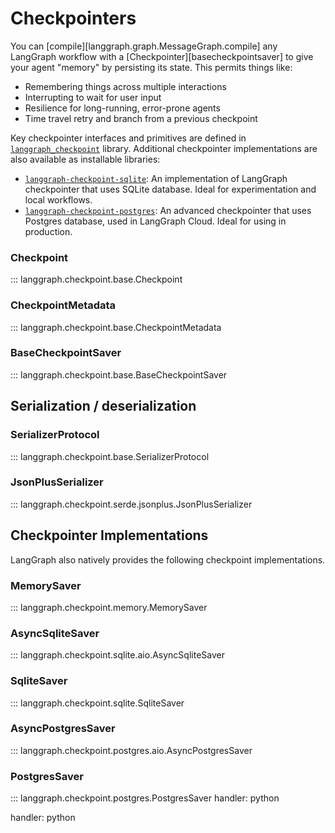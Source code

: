 # Checkpointers

You can [compile][langgraph.graph.MessageGraph.compile] any LangGraph workflow with a [Checkpointer][basecheckpointsaver] to give your agent "memory" by persisting its state. This permits things like:

- Remembering things across multiple interactions
- Interrupting to wait for user input
- Resilience for long-running, error-prone agents
- Time travel retry and branch from a previous checkpoint

Key checkpointer interfaces and primitives are defined in [`langgraph_checkpoint`](https://github.com/langchain-ai/langgraph/tree/main/libs/checkpoint) library. Additional checkpointer implementations are also available as installable libraries:
* [`langgraph-checkpoint-sqlite`](https://github.com/langchain-ai/langgraph/tree/main/libs/checkpoint-sqlite): An implementation of LangGraph checkpointer that uses SQLite database. Ideal for experimentation and local workflows.  
* [`langgraph-checkpoint-postgres`](https://github.com/langchain-ai/langgraph/tree/main/libs/checkpoint-postgres): An advanced checkpointer that uses Postgres database, used in LangGraph Cloud. Ideal for using in production.  

### Checkpoint

::: langgraph.checkpoint.base.Checkpoint

### CheckpointMetadata

::: langgraph.checkpoint.base.CheckpointMetadata

### BaseCheckpointSaver

::: langgraph.checkpoint.base.BaseCheckpointSaver

## Serialization / deserialization

### SerializerProtocol

::: langgraph.checkpoint.base.SerializerProtocol

### JsonPlusSerializer

::: langgraph.checkpoint.serde.jsonplus.JsonPlusSerializer

## Checkpointer Implementations

LangGraph also natively provides the following checkpoint implementations.

### MemorySaver

::: langgraph.checkpoint.memory.MemorySaver

### AsyncSqliteSaver

::: langgraph.checkpoint.sqlite.aio.AsyncSqliteSaver

### SqliteSaver

::: langgraph.checkpoint.sqlite.SqliteSaver

### AsyncPostgresSaver

::: langgraph.checkpoint.postgres.aio.AsyncPostgresSaver

### PostgresSaver

::: langgraph.checkpoint.postgres.PostgresSaver
handler: python


handler: python
